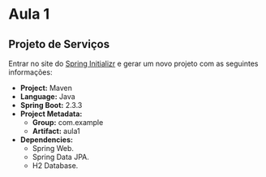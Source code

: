 # Aula 1

## Projeto de Serviços

Entrar no site do [Spring Initializr](https://start.spring.io/) e gerar um novo projeto com as seguintes informações:

* **Project:** Maven
* **Language:** Java
* **Spring Boot:** 2.3.3
* **Project Metadata:**
  * **Group:** com.example
  * **Artifact:** aula1
* **Dependencies:**
  * Spring Web.
  * Spring Data JPA.
  * H2 Database.
